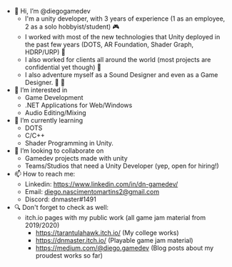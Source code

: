 - 👋 Hi, I’m @diegogamedev
  - I'm a unity developer, with 3 years of experience (1 as an employee, 2 as a solo hobbyist/student) 🎮
  - I worked with most of the new technologies that Unity deployed in the past few years (DOTS, AR Foundation, Shader Graph, HDRP/URP) 🔬
  - I also worked for clients all around the world (most projects are confidential yet though) 🤫
  - I also adventure myself as a Sound Designer and even as a Game Designer. 📘 🎹
- 👀 I’m interested in 
  - Game Development
  - .NET Applications for Web/Windows
  - Audio Editing/Mixing
- 🌱 I’m currently learning
  - DOTS
  - C/C++
  - Shader Programming in Unity.
- 💞️ I’m looking to collaborate on 
  - Gamedev projects made with unity
  - Teams/Studios that need a Unity Developer (yep, open for hiring!)
- 📫 How to reach me: 
  - Linkedin: https://www.linkedin.com/in/dn-gamedev/ 
  - Email: diego.nascimentomartins2@gmail.com 
  - Discord: dnmaster#1491
- 🔍 Don't forget to check as well: 
  - itch.io pages with my public work (all game jam material from 2019/2020)
    -  https://tarantulahawk.itch.io/ (My college works)
    -  https://dnmaster.itch.io/ (Playable game jam material)
    -  https://medium.com/@diego.gamedev (Blog posts about my proudest works so far)

<!---
diegogamedev/diegogamedev is a ✨ special ✨ repository because its `README.md` (this file) appears on your GitHub profile.
You can click the Preview link to take a look at your changes.
--->
